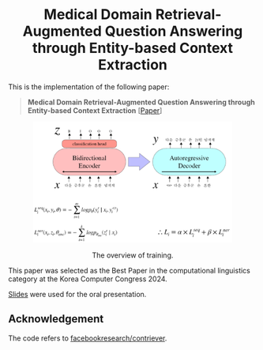 <h1 align="center">Medical Domain Retrieval-Augmented Question Answering through Entity-based Context Extraction</a></h2>

This is the implementation of the following paper:

> **Medical Domain Retrieval-Augmented Question Answering through Entity-based Context Extraction** [[Paper](https://www.dbpia.co.kr/pdf/pdfView.do?nodeId=NODE11861871)]

<p align="center"><img src="figs/main.png" style="width: 80%; height: auto;"></p>
<p align="center">The overview of training.</p>

This paper was selected as the Best Paper in the computational linguistics category at the Korea Computer Congress 2024.

<a href="/slide/kcc_jeonghuncho.pdf" download>Slides</a> were used for the oral presentation.

## Acknowledgement
The code refers to [facebookresearch/contriever](https://github.com/facebookresearch/contriever).